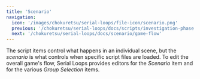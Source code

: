 ```yaml
---
title: 'Scenario'
navigation:
  icon: '/images/chokuretsu/serial-loops/file-icon/scenario.png'
  previous: '/chokuretsu/serial-loops/docs/scripts/investigation-phase'
  next: '/chokuretsu/serial-loops/docs/scenario/game-flow'
---
```


The script items control what happens in an individual scene, but the _scenario_ is what controls when specific script files are loaded.
To edit the overall game's flow, Serial Loops provides editors for the _Scenario_ item and for the various _Group Selection_ items.